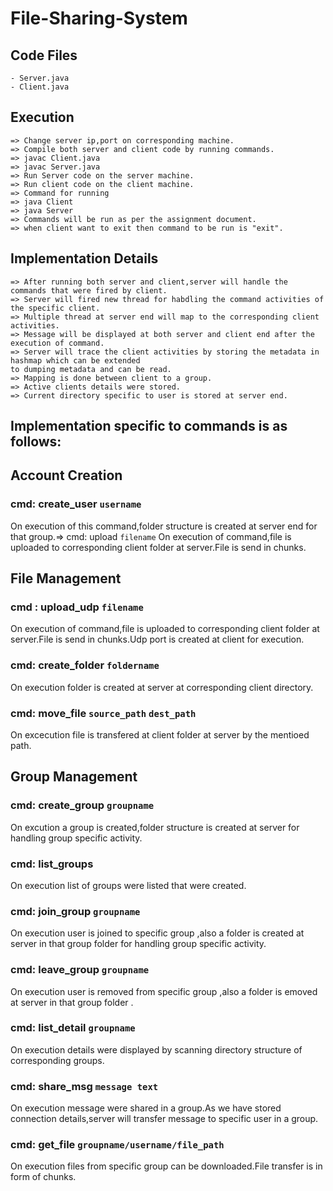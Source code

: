 # File-Sharing-System


## Code Files
```
- Server.java
- Client.java
```

## Execution
```
=> Change server ip,port on corresponding machine.
=> Compile both server and client code by running commands.
=> javac Client.java
=> javac Server.java
=> Run Server code on the server machine.
=> Run client code on the client machine.
=> Command for running
=> java Client
=> java Server
=> Commands will be run as per the assignment document.
=> when client want to exit then command to be run is "exit".
```

## Implementation Details
```
=> After running both server and client,server will handle the commands that were fired by client.
=> Server will fired new thread for habdling the command activities of the specific client.
=> Multiple thread at server end will map to the corresponding client activities.
=> Message will be displayed at both server and client end after the execution of command.
=> Server will trace the client activities by storing the metadata in hashmap which can be extended
to dumping metadata and can be read.
=> Mapping is done between client to a group.
=> Active clients details were stored.
=> Current directory specific to user is stored at server end.
```
## Implementation specific to commands is as follows:

## Account Creation 

### cmd: create_user `username`
On execution of this command,folder structure is created at server end for that group.=> cmd: upload `filename`
On execution of command,file is uploaded to corresponding client folder at server.File is
send in chunks.

## File Management

### cmd : upload_udp `filename`
On execution of command,file is uploaded to corresponding client folder at server.File is
send in chunks.Udp port is created at client
for execution.
### cmd: create_folder `foldername`
On execution folder is created at server at corresponding client directory.
### cmd: move_file `source_path` `dest_path`
On excecution file is transfered at client folder at server by the mentioed path.

## Group Management 

###  cmd: create_group `groupname`
On excution a group is created,folder structure is created at server for handling group
specific activity.
### cmd: list_groups
On execution list of groups were listed that were created.
### cmd: join_group `groupname`
On execution user is joined to specific group ,also a folder is created at server in that group
folder for handling group specific
activity.
###  cmd: leave_group `groupname`
On execution user is removed from specific group ,also a folder is emoved at server in that
group folder .
### cmd: list_detail `groupname`
On execution details were displayed by scanning directory structure of corresponding
groups.
### cmd: share_msg `message text`
On execution message were shared in a group.As we have stored connection details,server
will transfer message to specific user in a group.
### cmd: get_file `groupname/username/file_path`
On execution files from specific group can be downloaded.File transfer is in form of chunks.
